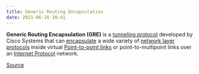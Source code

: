 ```yaml
---
title: Generic Routing Encapsulation
date: 2021-06-26 10:41
---
```


**Generic Routing Encapsulation (GRE)** is a 
[tunneling protocol](20210205073028-tunneling.md) developed by Cisco
Systems that can [encapsulate](20210626104501-encapsulation-networking.md) 
a wide variety of [network layer](20201010184439-layer-3.md) 
[protocols](20210625060856-communication-protocol.md) inside virtual
[Point-to-point links](20210626104924-point-to-point-telecommunications.md)
or point-to-multipoint links over an [Internet Protocol](20201010175903-internet-protocol.md)
network.

[Source](https://en.wikipedia.org/wiki/Generic_Routing_Encapsulation)
